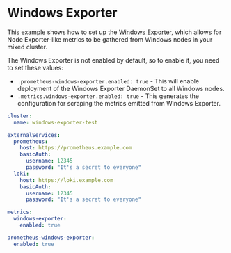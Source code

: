 # Windows Exporter

This example shows how to set up the [Windows Exporter](https://github.com/prometheus-community/windows_exporter),
which allows for Node Exporter-like metrics to be gathered from Windows nodes in your mixed cluster.

The Windows Exporter is not enabled by default, so to enable it, you need to set these values:

* `.prometheus-windows-exporter.enabled: true` - This will enable deployment of the Windows Exporter DaemonSet to all Windows nodes.
* `.metrics.windows-exporter.enabled: true` - This generates the configuration for scraping the metrics emitted from Windows Exporter.

```yaml
cluster:
  name: windows-exporter-test

externalServices:
  prometheus:
    host: https://prometheus.example.com
    basicAuth:
      username: 12345
      password: "It's a secret to everyone"
  loki:
    host: https://loki.example.com
    basicAuth:
      username: 12345
      password: "It's a secret to everyone"

metrics:
  windows-exporter:
    enabled: true

prometheus-windows-exporter:
  enabled: true
```
